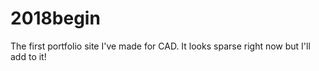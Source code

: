 # 2018begin
The first portfolio site I've made for CAD. It looks sparse right now but I'll add to it!
